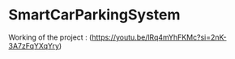 # SmartCarParkingSystem
Working of the project :
(https://youtu.be/lRq4mYhFKMc?si=2nK-3A7zFqYXqYry)

